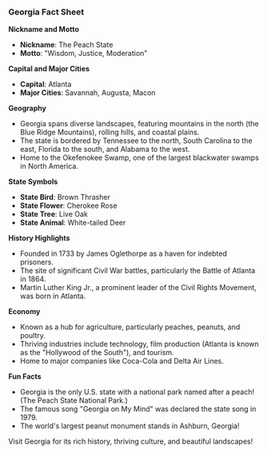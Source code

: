 ### Georgia Fact Sheet

**Nickname and Motto**  
- **Nickname**: The Peach State  
- **Motto**: "Wisdom, Justice, Moderation"  

**Capital and Major Cities**  
- **Capital**: Atlanta  
- **Major Cities**: Savannah, Augusta, Macon  

**Geography**  
- Georgia spans diverse landscapes, featuring mountains in the north (the Blue Ridge Mountains), rolling hills, and coastal plains.  
- The state is bordered by Tennessee to the north, South Carolina to the east, Florida to the south, and Alabama to the west.  
- Home to the Okefenokee Swamp, one of the largest blackwater swamps in North America.  

**State Symbols**  
- **State Bird**: Brown Thrasher  
- **State Flower**: Cherokee Rose  
- **State Tree**: Live Oak  
- **State Animal**: White-tailed Deer  

**History Highlights**  
- Founded in 1733 by James Oglethorpe as a haven for indebted prisoners.  
- The site of significant Civil War battles, particularly the Battle of Atlanta in 1864.  
- Martin Luther King Jr., a prominent leader of the Civil Rights Movement, was born in Atlanta.  

**Economy**  
- Known as a hub for agriculture, particularly peaches, peanuts, and poultry.  
- Thriving industries include technology, film production (Atlanta is known as the "Hollywood of the South"), and tourism.  
- Home to major companies like Coca-Cola and Delta Air Lines.  

**Fun Facts**  
- Georgia is the only U.S. state with a national park named after a peach! (The Peach State National Park.)  
- The famous song "Georgia on My Mind" was declared the state song in 1979.  
- The world's largest peanut monument stands in Ashburn, Georgia!  

Visit Georgia for its rich history, thriving culture, and beautiful landscapes!